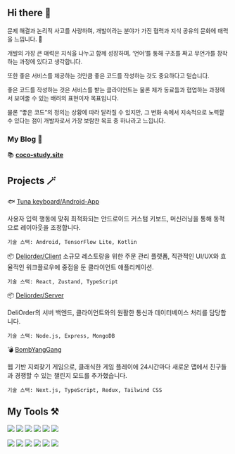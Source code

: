 ## Hi there 👋
<span style="font-size:small;">

문제 해결과 논리적 사고를 사랑하며, 개발이라는 분야가 가진 협력과 지식 공유의 문화에 매력을 느낍니다. 🚀  

개발의 가장 큰 매력은 지식을 나누고 함께 성장하며, ‘언어’를 통해 구조를 짜고 무언가를 창작하는 과정에 있다고 생각합니다.  

또한 좋은 서비스를 제공하는 것만큼 좋은 코드를 작성하는 것도 중요하다고 믿습니다. 

좋은 코드를 작성하는 것은 서비스를 받는 클라이언트는 물론 제가 동료들과 협업하는 과정에서 보여줄 수 있는 배려의 표현이자 목표입니다. 

물론 “좋은 코드”의 정의는 상황에 따라 달라질 수 있지만, 그 변화 속에서 지속적으로 노력할 수 있다는 점이 개발자로서 가장 보람찬 목표 중 하나라고 느낍니다.

</span>


 ### My Blog 🌟  
📚 [**coco-study.site**](https://coco-study.site/)  

## Projects 🪄
🐟 [Tuna keyboard/Android-App](https://github.com/coco8j/TunaKeyboard-Andorid-App) 

사용자 입력 행동에 맞춰 최적화되는 안드로이드 커스텀 키보드, 머신러닝을 통해 동적으로 레이아웃을 조정합니다.

	기술 스택: Android, TensorFlow Lite, Kotlin

📦 [Deliorder/Client](https://github.com/DeliOrder/DeliOrder-Client)
소규모 레스토랑을 위한 주문 관리 플랫폼, 직관적인 UI/UX와 효율적인 워크플로우에 중점을 둔 클라이언트 애플리케이션.

	기술 스택: React, Zustand, TypeScript

📦 [Deliorder/Server](https://github.com/DeliOrder/DeliOrder-Server)

DeliOrder의 서버 백엔드, 클라이언트와의 원활한 통신과 데이터베이스 처리를 담당합니다.

	기술 스택: Node.js, Express, MongoDB

💣 [BombYangGang](https://github.com/allansad/BombYangGang)

웹 기반 지뢰찾기 게임으로, 클래식한 게임 플레이에 24시간마다 새로운 맵에서 친구들과 경쟁할 수 있는 챌린지 모드를 추가했습니다.

	기술 스택: Next.js, TypeScript, Redux, Tailwind CSS



## My Tools ⚒️
<img src="https://img.shields.io/badge/javascript-F7DF1E?style=for-the-badge&logo=javascript&logoColor=black"> <img src="https://img.shields.io/badge/typescript-3178C6?style=for-the-badge&logo=typescript&logoColor=white"> <img src="https://img.shields.io/badge/react-61DAFB?style=for-the-badge&logo=react&logoColor=black"> <img src="https://img.shields.io/badge/electron-47848F?style=for-the-badge&logo=electron&logoColor=black"> <img src="https://img.shields.io/badge/zustand-54283c?style=for-the-badge&logo=zustand&logoColor=black"> <img src="https://img.shields.io/badge/tailwind-06B6D4?style=for-the-badge&logo=tailwindcss&logoColor=black">

<img src="https://img.shields.io/badge/next.js-000000?style=for-the-badge&logo=nextdotjs&logoColor=white"> <img src="https://img.shields.io/badge/node.js-339933?style=for-the-badge&logo=Node.js&logoColor=white"> <img src="https://img.shields.io/badge/express-000000?style=for-the-badge&logo=express&logoColor=white"> <img src="https://img.shields.io/badge/axios-5A29E4?style=for-the-badge&logo=axios&logoColor=white"> <img src="https://img.shields.io/badge/mongodb-47A248?style=for-the-badge&logo=mongodb&logoColor=white"> <img src="https://img.shields.io/badge/mongoose-880000?style=for-the-badge&logo=mongoose&logoColor=white">



